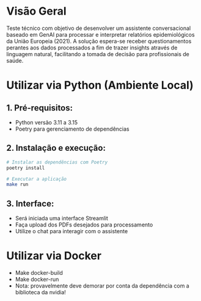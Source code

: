 # Visão Geral
Teste técnico com objetivo de desenvolver um assistente conversacional baseado em GenAI para processar e interpretar relatórios epidemiológicos da União Europeia (2021). A solução espera-se receber questionamentos perantes aos dados processados a fim de trazer insights através de linguagem natural, facilitando a tomada de decisão para profissionais de saúde.

# Utilizar via Python (Ambiente Local)
## 1. Pré-requisitos:
- Python versão 3.11 a 3.15
- Poetry para gerenciamento de dependências
## 2. Instalação e execução:
```bash 
# Instalar as dependências com Poetry
poetry install

# Executar a aplicação
make run
```
## 3. Interface:
- Será iniciada uma interface Streamlit
- Faça upload dos PDFs desejados para processamento
- Utilize o chat para interagir com o assistente

# Utilizar via Docker
- Make docker-build
- Make docker-run
- Nota: provavelmente deve demorar por conta da dependência com a biblioteca da nvidia!
